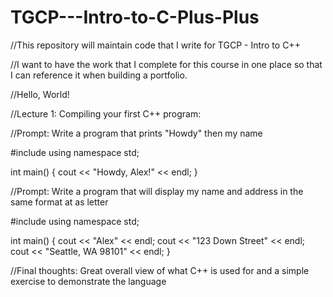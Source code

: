# TGCP---Intro-to-C-Plus-Plus
//This repository will maintain code that I write for TGCP - Intro to C++

//I want to have the work that I complete for this course in one place so that I can reference it when building a portfolio.

//Hello, World!

//Lecture 1: Compiling your first C++ program:

//Prompt: Write a program that prints "Howdy" then my name

#include <iostream>
using namespace std;

int main()
{
    cout << "Howdy, Alex!" << endl;
}

//Prompt: Write a program that will display my name and address in the same format at as letter

#include <iostream>
using namespace std;

int main()
{
    cout << "Alex" << endl;
    cout << "123 Down Street" << endl;
    cout << "Seattle, WA 98101" << endl;
}

//Final thoughts: Great overall view of what C++ is used for and a simple exercise to demonstrate the language

